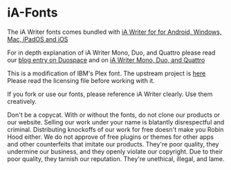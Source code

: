 # iA-Fonts

The iA Writer fonts comes bundled with [iA Writer for for Android, Windows, Mac, iPadOS and iOS](https://ia.net/writer/)

For in depth explanation of iA Writer Mono, Duo, and Quattro please read our [blog entry on Duospace](http://ia.net/topics/in-search-of-the-perfect-writing-font/) and on [iA Writer Mono, Duo, and Quattro](https://ia.net/topics/a-typographic-christmas)

This is a modification of IBM's Plex font. 
The upstream project is [here](https://github.com/IBM/type)
Please read the licensing file before working with it. 

If you fork or use our fonts, please reference iA Writer clearly. Use them creatively.

Don't be a copycat. With or without the fonts, do not clone our products or our website. Selling our work under your name is blatantly disrespectful and criminal. Distributing knockoffs of our work for free doesn't make you Robin Hood either. We do not approve of free plugins or themes for other apps and other counterfeits that imitate our products. They're poor quality, they undermine our business, and they openly violate our copyright. Due to their poor quality, they tarnish our reputation. They're unethical, illegal, and lame. 
